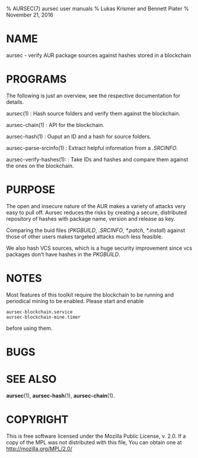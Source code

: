 % AURSEC(7) aursec user manuals
% Lukas Krismer and Bennett Piater
% November 21, 2016

# NAME
aursec - verify AUR package sources against hashes stored in a blockchain

# PROGRAMS
The following is just an overview, see the respective documentation for details.

aursec(1)
: Hash source folders and verify them against the blockchain.

aursec-chain(1)
: API for the blockchain.

aursec-hash(1)
: Ouput an ID and a hash for source folders.

aursec-parse-srcinfo(1)
: Extract helpful information from a *.SRCINFO*.

aursec-verify-hashes(1):
: Take IDs and hashes and compare them against the ones on the blockchain.

# PURPOSE
The open and insecure nature of the AUR makes a variety of attacks very easy to pull off. Aursec reduces the risks by creating a secure, distributed repository of hashes with package name, version and release as key.

Comparing the buid files (*PKGBUILD*, *.SRCINFO*, *\*.patch*, *\*.install*) against those of other users makes targeted attacks much less feasible.

We also hash VCS sources, which is a huge security improvement since vcs packages don't have hashes in the *PKGBUILD*.

# NOTES
Most features of this toolkit require the blockchain to be running and periodical mining to be enabled. Please start and enable

    aursec-blockchain.service
    aursec-blockchain-mine.timer

before using them.

# BUGS

# SEE ALSO
**aursec**(1), **aursec-hash**(1), **aursec-chain**(1).

# COPYRIGHT
This is free software licensed under the Mozilla Public License, v. 2.0.
If a copy of the MPL was not distributed with this file,
You can obtain one at http://mozilla.org/MPL/2.0/
